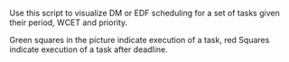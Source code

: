 Use this script to visualize DM or EDF scheduling for a set of tasks given their period, WCET and priority.

Green squares in the picture indicate execution of a task, red Squares indicate execution of a task after deadline.